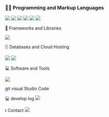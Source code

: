 


###  👨‍💻 Programming and Markup Languages


<img src="https://img.shields.io/badge/php-007396?style=for-the-badge&logo=php&logoColor=white"> 
<img src="https://img.shields.io/badge/react-#61DAFB?style=for-the-badge&logo=react&logoColor=white"> 
<img src="https://img.shields.io/badge/Java-007396?style=for-the-badge&logo=Java&logoColor=white"> 

<img src="https://img.shields.io/badge/html5-E34F26?style=flat-square&logo=html5&logoColor=white"> 
<img src="https://img.shields.io/badge/css-1572B6?style=flat-square&logo=css3&logoColor=white"> 
<img src="https://img.shields.io/badge/javascript-F7DF1E?style=flat-square&logo=javascript&logoColor=black"> 



🧰 Frameworks and Libraries

<img src="https://img.shields.io/badge/bootstrap-7952B3?style=flat-square&logo=bootstrap&logoColor=white">


🗄️ Databases and Cloud Hosting

<img src="https://img.shields.io/badge/mysql-4479A1?style=for-the-badge&logo=mysql&logoColor=white">  
<img src="https://img.shields.io/badge/javascript-F7DF1E?style=flat-square&logo=javascript&logoColor=black"> 


💻 Software and Tools

<img src="https://img.shields.io/badge/Andoid Studio-3DDC84?style=flat-square&logo=android studio&logoColor=white">

git visual Studio Code

💻 develop log
<a href="https://velog.io/@bi-sz">
<img src="https://img.shields.io/badge/Velog-20c997?style=for-the-badge&logo=velog&logoColor=white"> 
</a>


📞 Contact 
<a href="mailto:kwonbe99@gmail.com">
<img src="https://img.shields.io/badge/Gmail-EA4335?style=for-the-badge&logo=Gmail&logoColor=white"> 
</a>

